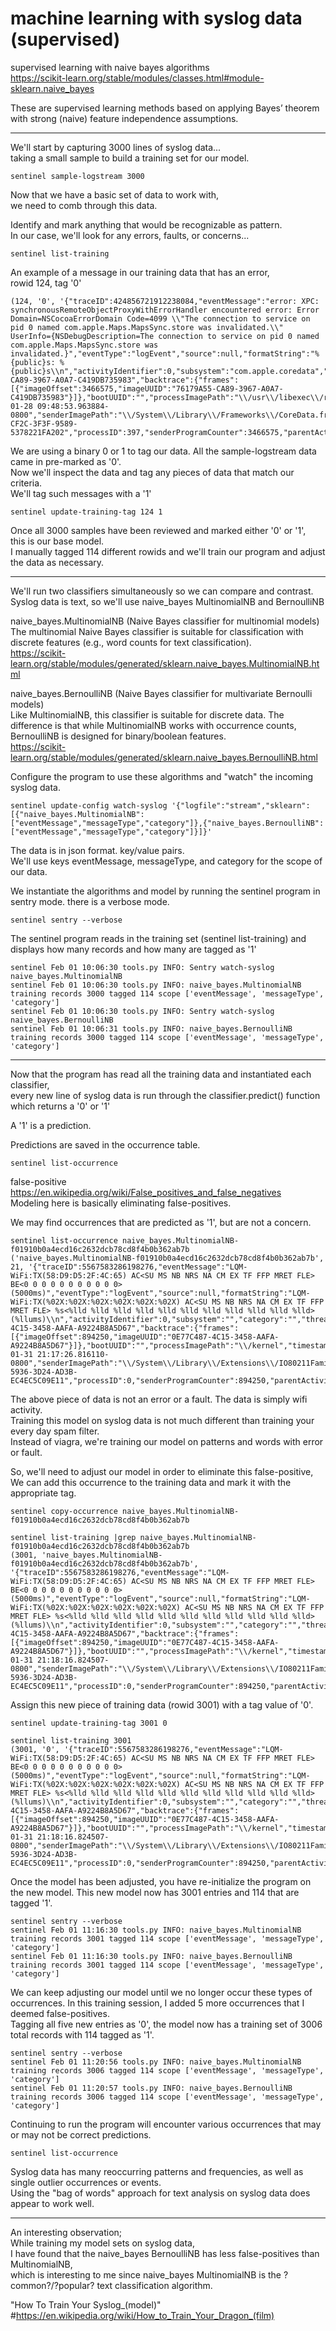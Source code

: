 # machine learning with syslog data (supervised)  

supervised learning with naive bayes algorithms  
https://scikit-learn.org/stable/modules/classes.html#module-sklearn.naive_bayes  

These are supervised learning methods based on applying Bayes’ theorem with strong (naive) feature independence assumptions.    

---    
We'll start by capturing 3000 lines of syslog data...  
taking a small sample to build a training set for our model.   
```  
sentinel sample-logstream 3000   
```  

Now that we have a basic set of data to work with,   
we need to comb through this data.    

Identify and mark anything that would be recognizable as pattern.   
In our case, we'll look for any errors, faults, or concerns...    
```  
sentinel list-training
```    

An example of a message in our training data that has an error,    
rowid 124,  tag '0'   
```
(124, '0', '{"traceID":424856721912238084,"eventMessage":"error: XPC: synchronousRemoteObjectProxyWithErrorHandler encountered error: Error Domain=NSCocoaErrorDomain Code=4099 \\"The connection to service on pid 0 named com.apple.Maps.MapsSync.store was invalidated.\\" UserInfo={NSDebugDescription=The connection to service on pid 0 named com.apple.Maps.MapsSync.store was invalidated.}","eventType":"logEvent","source":null,"formatString":"%{public}s: %{public}s\\n","activityIdentifier":0,"subsystem":"com.apple.coredata","category":"error","threadID":22252,"senderImageUUID":"76179A55-CA89-3967-A0A7-C419DB735983","backtrace":{"frames":[{"imageOffset":3466575,"imageUUID":"76179A55-CA89-3967-A0A7-C419DB735983"}]},"bootUUID":"","processImagePath":"\\/usr\\/libexec\\/routined","timestamp":"2021-01-28 09:48:53.963884-0800","senderImagePath":"\\/System\\/Library\\/Frameworks\\/CoreData.framework\\/Versions\\/A\\/CoreData","machTimestamp":1380234956447,"messageType":"Error","processImageUUID":"31C8CE8F-CF2C-3F3F-9589-5378221FA202","processID":397,"senderProgramCounter":3466575,"parentActivityIdentifier":0,"timezoneName":""}\n')
```   

We are using a binary 0 or 1 to tag our data.  All the sample-logstream data came in pre-marked as '0'.    
Now we'll inspect the data and tag any pieces of data that match our criteria.    
We'll tag such messages with a '1'    
```
sentinel update-training-tag 124 1
```

Once all 3000 samples have been reviewed and marked either '0' or '1',    
this is our base model.    
I manually tagged 114 different rowids and we'll train our program and adjust the data as necessary.   

---

We'll run two classifiers simultaneously so we can compare and contrast.    
Syslog data is text, so we'll use naive_bayes MultinomialNB and BernoulliNB    

naive_bayes.MultinomialNB (Naive Bayes classifier for multinomial models)    
The multinomial Naive Bayes classifier is suitable for classification with discrete features (e.g., word counts for text classification).    
https://scikit-learn.org/stable/modules/generated/sklearn.naive_bayes.MultinomialNB.html    

naive_bayes.BernoulliNB (Naive Bayes classifier for multivariate Bernoulli models)    
Like MultinomialNB, this classifier is suitable for discrete data. The difference is that while MultinomialNB works with occurrence counts, BernoulliNB is designed for binary/boolean features.    
https://scikit-learn.org/stable/modules/generated/sklearn.naive_bayes.BernoulliNB.html    

Configure the program to use these algorithms and "watch" the incoming syslog data.    
```
sentinel update-config watch-syslog '{"logfile":"stream","sklearn":[{"naive_bayes.MultinomialNB":["eventMessage","messageType","category"]},{"naive_bayes.BernoulliNB":["eventMessage","messageType","category"]}]}'
```

The data is in json format.  key/value pairs.     
We'll use keys eventMessage, messageType, and category for the scope of our data.    

We instantiate the algorithms and model by running the sentinel program in sentry mode.  there is a verbose mode.    
```
sentinel sentry --verbose
```

The sentinel program reads in the training set (sentinel list-training) and displays how many records and how many are tagged as '1'   
```
sentinel Feb 01 10:06:30 tools.py INFO: Sentry watch-syslog naive_bayes.MultinomialNB
sentinel Feb 01 10:06:30 tools.py INFO: naive_bayes.MultinomialNB training records 3000 tagged 114 scope ['eventMessage', 'messageType', 'category']
sentinel Feb 01 10:06:30 tools.py INFO: Sentry watch-syslog naive_bayes.BernoulliNB
sentinel Feb 01 10:06:31 tools.py INFO: naive_bayes.BernoulliNB training records 3000 tagged 114 scope ['eventMessage', 'messageType', 'category']
```

---

Now that the program has read all the training data and instantiated each classifier,    
every new line of syslog data is run through the classifier.predict() function    
which returns a '0' or '1'    

A '1' is a prediction.    

Predictions are saved in the occurrence table.    
```
sentinel list-occurrence
```

false-positive https://en.wikipedia.org/wiki/False_positives_and_false_negatives    
Modeling here is basically eliminating false-positives.    

We may find occurrences that are predicted as '1', but are not a concern.    
```
sentinel list-occurrence naive_bayes.MultinomialNB-f01910b0a4ecd16c2632dcb78cd8f4b0b362ab7b
('naive_bayes.MultinomialNB-f01910b0a4ecd16c2632dcb78cd8f4b0b362ab7b', 21, '{"traceID":5567583286198276,"eventMessage":"LQM-WiFi:TX(58:D9:D5:2F:4C:65) AC<SU MS NB NRS NA CM EX TF FFP MRET FLE> BE<0 0 0 0 0 0 0 0 0 0 0> (5000ms)","eventType":"logEvent","source":null,"formatString":"LQM-WiFi:TX(%02X:%02X:%02X:%02X:%02X:%02X) AC<SU MS NB NRS NA CM EX TF FFP MRET FLE> %s<%lld %lld %lld %lld %lld %lld %lld %lld %lld %lld %lld> (%llums)\\n","activityIdentifier":0,"subsystem":"","category":"","threadID":1717080,"senderImageUUID":"0E77C487-4C15-3458-AAFA-A9224B8A5D67","backtrace":{"frames":[{"imageOffset":894250,"imageUUID":"0E77C487-4C15-3458-AAFA-A9224B8A5D67"}]},"bootUUID":"","processImagePath":"\\/kernel","timestamp":"2021-01-31 21:17:26.816110-0800","senderImagePath":"\\/System\\/Library\\/Extensions\\/IO80211FamilyV2.kext\\/Contents\\/MacOS\\/IO80211FamilyV2","machTimestamp":615478952438929,"messageType":"Default","processImageUUID":"82E2050C-5936-3D24-AD3B-EC4EC5C09E11","processID":0,"senderProgramCounter":894250,"parentActivityIdentifier":0,"timezoneName":""}\n')
```

The above piece of data is not an error or a fault.  The data is simply wifi activity.      
Training this model on syslog data is not much different than training your every day spam filter.  
Instead of viagra, we're training our model on patterns and words with error or fault.    

So, we'll need to adjust our model in order to eliminate this false-positive,   
We can add this occurrence to the training data and mark it with the appropriate tag.     
```
sentinel copy-occurrence naive_bayes.MultinomialNB-f01910b0a4ecd16c2632dcb78cd8f4b0b362ab7b
```
```
sentinel list-training |grep naive_bayes.MultinomialNB-f01910b0a4ecd16c2632dcb78cd8f4b0b362ab7b
(3001, 'naive_bayes.MultinomialNB-f01910b0a4ecd16c2632dcb78cd8f4b0b362ab7b', '{"traceID":5567583286198276,"eventMessage":"LQM-WiFi:TX(58:D9:D5:2F:4C:65) AC<SU MS NB NRS NA CM EX TF FFP MRET FLE> BE<0 0 0 0 0 0 0 0 0 0 0> (5000ms)","eventType":"logEvent","source":null,"formatString":"LQM-WiFi:TX(%02X:%02X:%02X:%02X:%02X:%02X) AC<SU MS NB NRS NA CM EX TF FFP MRET FLE> %s<%lld %lld %lld %lld %lld %lld %lld %lld %lld %lld %lld> (%llums)\\n","activityIdentifier":0,"subsystem":"","category":"","threadID":1717646,"senderImageUUID":"0E77C487-4C15-3458-AAFA-A9224B8A5D67","backtrace":{"frames":[{"imageOffset":894250,"imageUUID":"0E77C487-4C15-3458-AAFA-A9224B8A5D67"}]},"bootUUID":"","processImagePath":"\\/kernel","timestamp":"2021-01-31 21:18:16.824507-0800","senderImagePath":"\\/System\\/Library\\/Extensions\\/IO80211FamilyV2.kext\\/Contents\\/MacOS\\/IO80211FamilyV2","machTimestamp":615528960064307,"messageType":"Default","processImageUUID":"82E2050C-5936-3D24-AD3B-EC4EC5C09E11","processID":0,"senderProgramCounter":894250,"parentActivityIdentifier":0,"timezoneName":""}\n')
```    
Assign this new piece of training data (rowid 3001) with a tag value of '0'.    
```
sentinel update-training-tag 3001 0
```    
```
sentinel list-training 3001    
(3001, '0', '{"traceID":5567583286198276,"eventMessage":"LQM-WiFi:TX(58:D9:D5:2F:4C:65) AC<SU MS NB NRS NA CM EX TF FFP MRET FLE> BE<0 0 0 0 0 0 0 0 0 0 0> (5000ms)","eventType":"logEvent","source":null,"formatString":"LQM-WiFi:TX(%02X:%02X:%02X:%02X:%02X:%02X) AC<SU MS NB NRS NA CM EX TF FFP MRET FLE> %s<%lld %lld %lld %lld %lld %lld %lld %lld %lld %lld %lld> (%llums)\\n","activityIdentifier":0,"subsystem":"","category":"","threadID":1717646,"senderImageUUID":"0E77C487-4C15-3458-AAFA-A9224B8A5D67","backtrace":{"frames":[{"imageOffset":894250,"imageUUID":"0E77C487-4C15-3458-AAFA-A9224B8A5D67"}]},"bootUUID":"","processImagePath":"\\/kernel","timestamp":"2021-01-31 21:18:16.824507-0800","senderImagePath":"\\/System\\/Library\\/Extensions\\/IO80211FamilyV2.kext\\/Contents\\/MacOS\\/IO80211FamilyV2","machTimestamp":615528960064307,"messageType":"Default","processImageUUID":"82E2050C-5936-3D24-AD3B-EC4EC5C09E11","processID":0,"senderProgramCounter":894250,"parentActivityIdentifier":0,"timezoneName":""}\n')
```    

Once the model has been adjusted, you have re-initialize the program on the new model.  This new model now has 3001 entries and 114 that are tagged '1'.     
```    
sentinel sentry --verbose    
sentinel Feb 01 11:16:30 tools.py INFO: naive_bayes.MultinomialNB training records 3001 tagged 114 scope ['eventMessage', 'messageType', 'category']
sentinel Feb 01 11:16:30 tools.py INFO: naive_bayes.BernoulliNB training records 3001 tagged 114 scope ['eventMessage', 'messageType', 'category']
```    

We can keep adjusting our model until we no longer occur these types of occurrences.  In this training session, I added 5 more occurrences that I deemed false-positives.    
Tagging all five new entries as '0', the model now has a training set of 3006 total records with 114 tagged as '1'.    
```
sentinel sentry --verbose
sentinel Feb 01 11:20:56 tools.py INFO: naive_bayes.MultinomialNB training records 3006 tagged 114 scope ['eventMessage', 'messageType', 'category']
sentinel Feb 01 11:20:57 tools.py INFO: naive_bayes.BernoulliNB training records 3006 tagged 114 scope ['eventMessage', 'messageType', 'category']
```

Continuing to run the program will encounter various occurrences that may or may not be correct predictions.    
```
sentinel list-occurrence    
```
Syslog data has many reoccurring patterns and frequencies, as well as single outlier occurrences or events.    
Using the "bag of words" approach for text analysis on syslog data does appear to work well.    

---

An interesting observation;   
While training my model sets on syslog data,     
I have found that the naive_bayes BernoulliNB has less false-positives than MultinomialNB,    
which is interesting to me since naive_bayes MultinomialNB is the ?common?/?popular? text classification algorithm.    

"How To Train Your Syslog_(model)" #https://en.wikipedia.org/wiki/How_to_Train_Your_Dragon_(film)    






